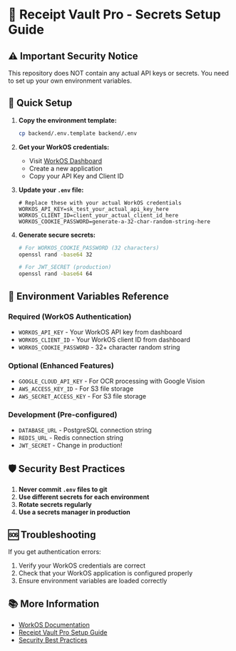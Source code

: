 # 🔐 Receipt Vault Pro - Secrets Setup Guide

## ⚠️ Important Security Notice

This repository does NOT contain any actual API keys or secrets. You need to set up your own environment variables.

## 🚀 Quick Setup

1. **Copy the environment template:**
   ```bash
   cp backend/.env.template backend/.env
   ```

2. **Get your WorkOS credentials:**
   - Visit [WorkOS Dashboard](https://dashboard.workos.com/)
   - Create a new application
   - Copy your API Key and Client ID

3. **Update your `.env` file:**
   ```env
   # Replace these with your actual WorkOS credentials
   WORKOS_API_KEY=sk_test_your_actual_api_key_here
   WORKOS_CLIENT_ID=client_your_actual_client_id_here
   WORKOS_COOKIE_PASSWORD=generate-a-32-char-random-string-here
   ```

4. **Generate secure secrets:**
   ```bash
   # For WORKOS_COOKIE_PASSWORD (32 characters)
   openssl rand -base64 32

   # For JWT_SECRET (production)
   openssl rand -base64 64
   ```

## 🔧 Environment Variables Reference

### Required (WorkOS Authentication)
- `WORKOS_API_KEY` - Your WorkOS API key from dashboard
- `WORKOS_CLIENT_ID` - Your WorkOS client ID from dashboard  
- `WORKOS_COOKIE_PASSWORD` - 32+ character random string

### Optional (Enhanced Features)
- `GOOGLE_CLOUD_API_KEY` - For OCR processing with Google Vision
- `AWS_ACCESS_KEY_ID` - For S3 file storage
- `AWS_SECRET_ACCESS_KEY` - For S3 file storage

### Development (Pre-configured)
- `DATABASE_URL` - PostgreSQL connection string
- `REDIS_URL` - Redis connection string
- `JWT_SECRET` - Change in production!

## 🛡️ Security Best Practices

1. **Never commit `.env` files to git**
2. **Use different secrets for each environment**
3. **Rotate secrets regularly**
4. **Use a secrets manager in production**

## 🆘 Troubleshooting

If you get authentication errors:
1. Verify your WorkOS credentials are correct
2. Check that your WorkOS application is configured properly
3. Ensure environment variables are loaded correctly

## 📚 More Information

- [WorkOS Documentation](https://workos.com/docs)
- [Receipt Vault Pro Setup Guide](./WORKOS_SETUP.md)
- [Security Best Practices](./backend/security/README.md)